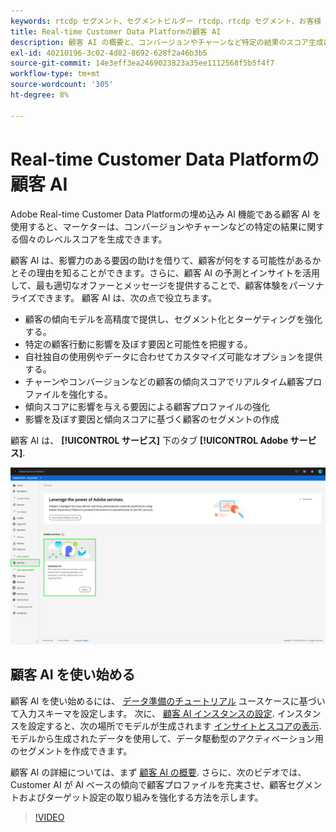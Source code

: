 ```yaml
---
keywords: rtcdp セグメント、セグメントビルダー rtcdp、rtcdp セグメント、お客様 ai rtcdp
title: Real-time Customer Data Platformの顧客 AI
description: 顧客 AI の概要と、コンバージョンやチャーンなど特定の結果のスコア生成にどのように役立つかについて説明します。
exl-id: 40210196-3c02-4d82-8692-628f2a46b3b5
source-git-commit: 14e3eff3ea2469023823a35ee1112568f5b5f4f7
workflow-type: tm+mt
source-wordcount: '305'
ht-degree: 8%

---
```


# Real-time Customer Data Platformの顧客 AI

Adobe Real-time Customer Data Platformの埋め込み AI 機能である顧客 AI を使用すると、マーケターは、コンバージョンやチャーンなどの特定の結果に関する個々のレベルスコアを生成できます。

顧客 AI は、影響力のある要因の助けを借りて、顧客が何をする可能性があるかとその理由を知ることができます。さらに、顧客 AI の予測とインサイトを活用して、最も適切なオファーとメッセージを提供することで、顧客体験をパーソナライズできます。 顧客 AI は、次の点で役立ちます。

* 顧客の傾向モデルを高精度で提供し、セグメント化とターゲティングを強化する。
* 特定の顧客行動に影響を及ぼす要因と可能性を把握する。
* 自社独自の使用例やデータに合わせてカスタマイズ可能なオプションを提供する。
* チャーンやコンバージョンなどの顧客の傾向スコアでリアルタイム顧客プロファイルを強化する。
* 傾向スコアに影響を与える要因による顧客プロファイルの強化
* 影響を及ぼす要因と傾向スコアに基づく顧客のセグメントの作成

顧客 AI は、 **[!UICONTROL サービス]** 下のタブ **[!UICONTROL Adobe サービス]**.

![顧客 AI の場所](../assets/overview/rtcdp-customer-ai.png)

## 顧客 AI を使い始める

顧客 AI を使い始めるには、 [データ準備のチュートリアル](../../intelligent-services/data-preparation.md) ユースケースに基づいて入力スキーマを設定します。 次に、 [顧客 AI インスタンスの設定](../../intelligent-services/customer-ai/user-guide/configure.md). インスタンスを設定すると、次の場所でモデルが生成されます [インサイトとスコアの表示](../../intelligent-services/customer-ai/user-guide/discover-insights.md). モデルから生成されたデータを使用して、データ駆動型のアクティベーション用のセグメントを作成できます。

顧客 AI の詳細については、まず [顧客 AI の概要](../../intelligent-services/customer-ai/overview.md). さらに、次のビデオでは、 Customer AI が AI ベースの傾向で顧客プロファイルを充実させ、顧客セグメントおよびターゲット設定の取り組みを強化する方法を示します。

>[!VIDEO](https://video.tv.adobe.com/v/40374/?quality=12&learn=on)
